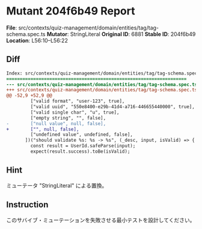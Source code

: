 # Mutant 204f6b49 Report

**File**: src/contexts/quiz-management/domain/entities/tag/tag-schema.spec.ts
**Mutator**: StringLiteral
**Original ID**: 6881
**Stable ID**: 204f6b49
**Location**: L56:10–L56:22

## Diff

```diff
Index: src/contexts/quiz-management/domain/entities/tag/tag-schema.spec.ts
===================================================================
--- src/contexts/quiz-management/domain/entities/tag/tag-schema.spec.ts	original
+++ src/contexts/quiz-management/domain/entities/tag/tag-schema.spec.ts	mutated #6881
@@ -52,9 +52,9 @@
         ["valid format", "user-123", true],
         ["valid uuid", "550e8400-e29b-41d4-a716-446655440000", true],
         ["valid single char", "u", true],
         ["empty string", "", false],
-        ["null value", null, false],
+        ["", null, false],
         ["undefined value", undefined, false],
       ])("should validate %s: %s -> %s", (_desc, input, isValid) => {
         const result = UserId.safeParse(input);
         expect(result.success).toBe(isValid);
```

## Hint

ミューテータ "StringLiteral" による置換。

## Instruction

このサバイブ・ミューテーションを失敗させる最小テストを設計してください。
